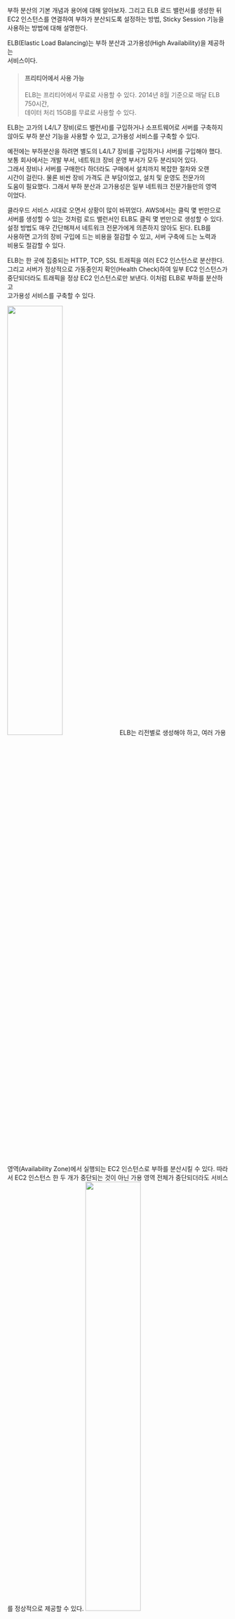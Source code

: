 부하 분산의 기본 개념과 용어에 대해 알아보자. 그리고 ELB 로드 밸런서를 생성한 뒤   
EC2 인스턴스를 연결하여 부하가 분산되도록 설정하는 방법, Sticky Session 기능을   
사용하는 방법에 대해 설명한다.    
  
ELB(Elastic Load Balancing)는 부하 분산과 고가용성(High Availability)을 제공하는   
서비스이다.   
  
> #### 프리티어에서 사용 가능   
> ELB는 프리티어에서 무료로 사용할 수 있다. 2014년 8월 기준으로 매달 ELB 750시간,   
> 데이터 처리 15GB를 무료로 사용할 수 있다.  

ELB는 고가의 L4/L7 장비(로드 밸런서)를 구입하거나 소프트웨어로 서버를 구축하지  
않아도 부하 분산 기능을 사용할 수 있고, 고가용성 서비스를 구축할 수 있다.   
   
예전에는 부하분산을 하려면 별도의 L4/L7 장비를 구입하거나 서버를 구입해야 했다.  
보통 회사에서는 개발 부서, 네트워크 장비 운영 부서가 모두 분리되어 있다.   
그래서 장비나 서버를 구매한다 하더라도 구매에서 설치까지 복잡한 절차와 오랜   
시간이 걸린다. 물론 비싼 장비 가격도 큰 부담이었고, 설치 및 운영도 전문가의   
도움이 필요했다. 그래서 부하 분산과 고가용성은 일부 네트워크 전문가들만의 영역  
이었다.  
  
클라우드 서비스 시대로 오면서 상황이 많이 바뀌었다. AWS에서는 클릭 몇 번만으로   
서버를 생성할 수 있는 것처럼 로드 밸런서인 ELB도 클릭 몇 번만으로 생성할 수 있다.   
설정 방법도 매우 간단해져서 네트워크 전문가에게 의존하지 않아도 된다. ELB를  
사용하면 고가의 장비 구입에 드는 비용을 절감할 수 있고, 서버 구축에 드는 노력과   
비용도 절감할 수 있다.   
  
ELB는 한 곳에 집중되는 HTTP, TCP, SSL 트래픽을 여러 EC2 인스턴스로 분산한다.  
그리고 서버가 정상적으로 가동중인지 확인(Health Check)하여 일부 EC2 인스턴스가   
중단되더라도 트래픽을 정상 EC2 인스턴스로만 보낸다. 이처럼 ELB로 부하를 분산하고  
고가용성 서비스를 구축할 수 있다.   
  
<img src="https://user-images.githubusercontent.com/33191974/157857110-3254e7be-2f71-4c8a-9662-bfaa6653947b.png" width="50%" height="50%"/>  
ELB는 리전별로 생성해야 하고, 여러 가용 영역(Availability Zone)에서 실행되는  
EC2 인스턴스로 부하를 분산시킬 수 있다. 따라서 EC2 인스턴스 한 두 개가 중단되는   
것이 아닌 가용 영역 전체가 중단되더라도 서비스를 정상적으로 제공할 수 있다.   
<img src="https://user-images.githubusercontent.com/33191974/157858133-5aa74e6e-cdd0-4b52-ab58-989b179b2d87.png" width="50%" height="50%"/>  

ELB는 외부 트래픽뿐만 아니라 인터넷이 연결되지 않는 내부 네트워크에서도 사용할   
수 있다.   
  
다음은 ELB 기본 개념이다.  
- L4(OSI Layer 4): OSI 레이어에서 4번째 전송 계층을 뜻한다. TCP, UDP 등의    
프로토콜이 대표적이며 포트 번호로 구분한다. 보통 OSI 레이어에서 3번째 네트워크  
계층의 IP와 묶어서 처리한다. L4 로드 밸런싱이라고 하며 IP 주소와 포트 번호를   
기준으로 트래픽을 분배한다.  
  
- L7(OSI Layer 7): OSI 레이어에서 7번째 애플리케이션 계층을 뜻한다. HTTP 프로토콜이   
대표적이다. L7 로드 밸런싱이라고 하면 HTTP 헤더의 내용을 기준으로 트래픽을 분배한다.   
  
- 로드 밸런싱 알고리즘: 트래픽을 각 EC2 인스턴스로 분배할 때 사용하는 알고리즘이다.   
ELB는 라운드 로빈(Round Robin) 알고리즘을 사용한다. 라운드 로빈은 우선 순위를   
두지 않고 순서대로 분배하는 방식이다.  
  
- 헬스 체크(Health Check): EC2 인스턴스가 정상적으로 가동 중인지 확인하는 기능이다.  
EC2 인스턴스가 중단되었다고 판단되면 해당 EC2 인스턴스는 트래픽 분배에서 제외된다.    
  
- Connection Draining: Auto Scaling이 사용자의 요청을 처리 중인 EC2 인스턴스를   
바로 삭제하지 못하도록 방지하는 기능이다. 예를 들어 사용자 수가 줄어들면 Auto  
Scaling이 EC2 인스턴스를 삭제한다. 마침 사용자가 해당 EC2 인스턴스에서 파일을  
다운로드하고 있었는데 EC2 인스턴스가 삭제되면 파일 다운로드는 중간에 끊어진다.   
EC2 인스턴스를 삭제하기 전에 사용자의 요청을 처리할 수 있도록 지정한 시간만큼   
기다린다. 그리고 기다리는 동안에는 새로운 커넥션을 받지 않는다.  
예) 한 기술 회사에서 운영하는 서비스는 ELB(Elastic Load Balancer)뒤에 EC2   
인스턴스를 두고 부하를 분산하는 방식을 사용하고 있다. 이 때, EC2가 health   
check에 실패하여 unhealthy상태로 들어가게 되면 진행중이던 in-flight Request가  
끊어지는 이슈가 발생하게 된다. 이를 테면, 특정 EC2 인스턴스로부터 수십초가   
걸리는 파일 다운로드를 수행중이라고 했을 때, 파일을 다운로드받는 도중, 해당    
인스턴스가 unhealthy 상태로 바뀌게 되면 커넥션이 끊어지면서 파일 다운로드에   
실패하게 되는 것이다. 이러한 상황을 막기 위해 취할 수 있는 방법에는 어떤  
것이 있을까?   
Connection Draining은 특정 인스턴스가 unhealth 상태로 바뀌었더라도, 해당   
시점에 인스턴스가 처리하고 있는 in-flight request가 있다면, 해당 Request가  
처리될 때까지 커넥션을 유지한다. 해당 Connection을 유지하는 최대 시간(maxi  
mum timeout)을 명시적으로 설정할 수 있으며, maximum timeout을 초과할 경우에는  
인스턴스가 해당 커넥션을 강제 종료한다.   
  
- Sticky Sessions: 사용자의 세션을 확인하여 적절한 EC2 인스턴스로 트래픽을   
분배하는 기능이다(HTTP 쿠키(Cookie)를 이용한 세션). L7 로드 밸런싱의 기능이다.   
예를 들어 동일한 사용자가 서비스에 계속 접속할 때 처음 접속했던 EC2 인스턴스에   
연결시켜 준다. 이 기능을 사용하지 않으면 라운드 로빈 알고리즘에 따라 매번 다른   
EC2 인스턴스에 연결된다.   
  
- Latency: ELB 로드 밸런서와 EC2 인스턴스 간의 지연시간이다.  
- HTTP 2XX, 4XX, 5XX: EC2 인스턴스에서 리턴한 HTTP Response Code이다.   
- ELB HTTP 4XX, 5XX: ELB 로드 밸런서에서 리턴한 HTTP Error Code이다.   
- Surge Queue Length: ELB 로드 밸런서에서 EC2 인스턴스로 전달되지 못하고 큐에  
남아 있는 요청의 개수이다.    
- Spillover Count: 서지 큐가 꽉 차서 ELB 로드 밸런서가 거부한 요청의 개수이다.   
- 요금: ELB 로드 밸런서 실행 시간, 전송된 데이터 양에 따라 요금이 책정된다.  

> #### ELB Pre-warming   
> ELB는 하나의 장비가 아니라 내부적으로 여러 AWS 리소스가 조합된 서비스이다  
> (ELB는 IP 주소가 아닌 도메인으로 접속한다). 따라서 ELB로 들어오는 트래픽이  
> 급격히 늘어날 것으로 예상되면 미리 AWS에 ELB의 처리량을 늘려달라고 요청할 수   
> 있다. 서비스 출시 전 테스트 상황에서도 요청할 수 있다.   
> ELB Pre-warming은 AWS Support에 가입되어야 신청할 수 있다. https://aws.amazon.  
> com/support/createCase/?type=technical_support에 접속한 뒤 기술지원(Technical  
> Support) 문의에서 ELB 정보 및 트래픽 정보를 입력하여 신청하면 된다.   
> - ELB Name: exampleelb-2012921842.ap-northeast-elb.amazonaws.com  
> - Start date for elevated traffic pattern: 2014. 1. 10
> - End date for elevated traffic pattern: 2014. 1. 20  
> - Traffic delta OR request rate expected at surge(in Requests Per Second):    
> 10,000 in 5 minutes   
> - Average amount of data passing through the ELB per request/response pair(  
> In Bytes): 10Kbytes   
> - Rate of traffic increase: 50,000/sec   
> - Are keep-alives used on the back-end?: keep-alives 사용유무 입력   
> - Percent of traffic using SSL termination on the ELB: 트래픽에서 SSL termina  
> tion이 차지하는 비율입력   
> - Number of AZ's that will be used for this event/load balancer: ELB 로드   
> 밸런서가 트래픽을 분산하고 있는 가용 영역 개수 입력   
> - Is the back-end scaled to event/spike levels? If no, how many and what type  
> of instances and when will they be scaled? : Auto Scaling으로 확장하는 기준,  
> EC2 인스턴스 유형 및 개수 입력   
> - Use-case description: 사용 계획 입력  
> - Traffic pattern description: 트래픽 패턴 설명 입력 
> 내용을 모두 한글로 입력해도 되지만 제목이나 내용 첫머리에 "한글로 되어 있다",  
> "한국 고객이다" 등을 영어로 기재하면 좀 더 빨리 처리된다.   
































